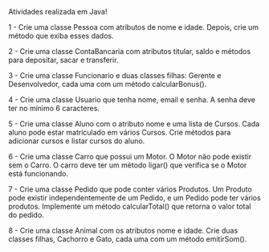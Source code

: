 Atividades realizada em Java!

1 - Crie uma classe Pessoa com atributos de nome e idade. Depois, crie um método que exiba esses dados.

2 - Crie uma classe ContaBancaria com atributos titular, saldo e métodos para depositar, sacar e transferir.

3 - Crie uma classe Funcionario e duas classes filhas: Gerente e Desenvolvedor, cada uma com um método calcularBonus().

4 - Crie uma classe Usuario que tenha nome, email e senha. A senha deve ter no mínimo 6 caracteres.

5 - Crie uma classe Aluno com o atributo nome e uma lista de Cursos. Cada aluno pode estar matriculado em vários Cursos. Crie métodos para adicionar cursos e listar cursos do aluno.

6 - Crie uma classe Carro que possui um Motor. O Motor não pode existir sem o Carro. O carro deve ter um método ligar() que verifica se o Motor está funcionando.

7 - Crie uma classe Pedido que pode conter vários Produtos. Um Produto pode existir independentemente de um Pedido, e um Pedido pode ter vários produtos. Implemente um método calcularTotal() que retorna o valor total do pedido.

8 - Crie uma classe Animal com os atributos nome e idade. Crie duas classes filhas, Cachorro e Gato, cada uma com um método emitirSom().
